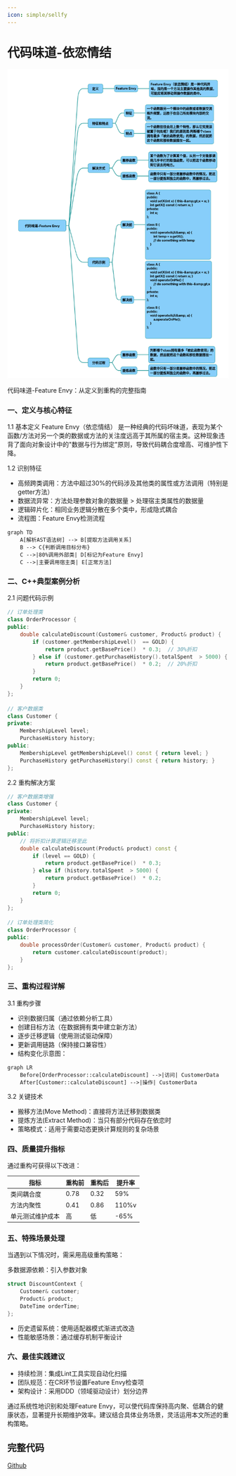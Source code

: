 ```yaml
---
icon: simple/sellfy
---
```


# 代码味道-依恋情结

![](../../img/CodeSmellFeatureEnvy.png)

代码味道-Feature Envy：从定义到重构的完整指南
### 一、定义与核心特征
1.1 基本定义
Feature Envy（依恋情结） 是一种经典的代码坏味道，表现为某个函数/方法对另一个类的数据或方法的关注度远高于其所属的宿主类。这种现象违背了面向对象设计中的"数据与行为绑定"原则，导致代码耦合度增高、可维护性下降。

1.2 识别特征

* 高频跨类调用：方法中超过30%的代码涉及其他类的属性或方法调用（特别是getter方法）
* 数据流异常：方法处理参数对象的数据量 > 处理宿主类属性的数据量
* 逻辑碎片化：相同业务逻辑分散在多个类中，形成隐式耦合
* 流程图：Feature Envy检测流程

~~~mermaid
graph TD
    A[解析AST语法树] --> B[提取方法调用关系]
    B --> C{判断调用目标分布}
    C -->|80%调用外部类| D[标记为Feature Envy]
    C -->|主要调用宿主类| E[正常方法]
~~~

### 二、C++典型案例分析
2.1 问题代码示例
~~~cpp
// 订单处理类
class OrderProcessor {
public:
    double calculateDiscount(Customer& customer, Product& product) {
        if (customer.getMembershipLevel()  == GOLD) {
            return product.getBasePrice()  * 0.3;  // 30%折扣
        } else if (customer.getPurchaseHistory().totalSpent  > 5000) {
            return product.getBasePrice()  * 0.2;  // 20%折扣
        }
        return 0;
    }
};

// 客户数据类
class Customer {
private:
    MembershipLevel level;
    PurchaseHistory history;
public:
    MembershipLevel getMembershipLevel() const { return level; }
    PurchaseHistory getPurchaseHistory() const { return history; }
};
~~~

2.2 重构解决方案
~~~cpp
// 客户数据类增强
class Customer {
private:
    MembershipLevel level;
    PurchaseHistory history;
public:
    // 将折扣计算逻辑迁移至此
    double calculateDiscount(Product& product) const {
        if (level == GOLD) {
            return product.getBasePrice()  * 0.3;
        } else if (history.totalSpent  > 5000) {
            return product.getBasePrice()  * 0.2;
        }
        return 0;
    }
};

// 订单处理类简化
class OrderProcessor {
public:
    double processOrder(Customer& customer, Product& product) {
        return customer.calculateDiscount(product); 
    }
};
~~~

### 三、重构过程详解
3.1 重构步骤

* 识别数据归属（通过依赖分析工具）
* 创建目标方法（在数据拥有类中建立新方法）
* 逐步迁移逻辑（使用测试驱动保障）
* 更新调用链路（保持接口兼容性）
* 结构变化示意图：

~~~mermaid
graph LR
    Before[OrderProcessor::calculateDiscount] -->|访问| CustomerData
    After[Customer::calculateDiscount] -->|操作| CustomerData
~~~
3.2 关键技术

* 搬移方法(Move Method)：直接将方法迁移到数据类
* 提炼方法(Extract Method)：当只有部分代码存在依恋时
* 策略模式：适用于需要动态更换计算规则的复杂场景

### 四、质量提升指标
通过重构可获得以下改进：

|指标	|重构前	|重构后	|提升率|
|-|-|-|-|
|类间耦合度	|0.78	|0.32	|59%|
|方法内聚性	|0.41	|0.86	|110%v
|单元测试维护成本	|高	|低	|-65%|

### 五、特殊场景处理
当遇到以下情况时，需采用高级重构策略：

多数据源依赖：引入参数对象
~~~cpp
struct DiscountContext {
    Customer& customer;
    Product& product;
    DateTime orderTime;
};
~~~

* 历史遗留系统：使用适配器模式渐进式改造
* 性能敏感场景：通过缓存机制平衡设计

### 六、最佳实践建议

* 持续检测：集成Lint工具实现自动化扫描
* 团队规范：在CR环节设置Feature Envy检查项
* 架构设计：采用DDD（领域驱动设计）划分边界

通过系统性地识别和处理Feature Envy，可以使代码库保持高内聚、低耦合的健康状态，显著提升长期维护效率。建议结合具体业务场景，灵活运用本文所述的重构策略。

## 完整代码
[Github](https://github.com/zhengtianzuo/zhengtianzuo.github.io/tree/master/code/039-CodeSmellFeatureEnvy)
